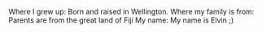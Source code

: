 Where I grew up: Born and raised in Wellington.
Where my family is from: Parents are from the great land of Fiji
My name: My name is Elvin ;)
